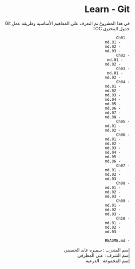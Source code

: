 # <div dir=rtl> Learn - Git </div>
<div dir=rtl>
في هذا المشروع تم التعرف على المفاهيم الأساسية وطريقة عمل Git 

<div dir=rtl> جدول المحتوى TOC </div>

    - Ch01 
        - 01.md 
        - 02.md
        - 03.md
    - Ch02 
       - 01.md 
        - 02.md
    - Ch03
       - 01.md 
        - 02.md
    - Ch04
        - 01.md 
        - 02.md
        - 03.md 
        - 04.md
        - 05.md 
        - 06.md
        - 07.md 
        - 08.md
    - Ch05 
        - 01.md 
        - 02.md
    - Ch06
        - 01.md 
        - 02.md
        - 03.md 
        - 04.md
        - 05.md 
        - 06.md
    - Ch07 
        - 01.md 
        - 02.md
        - 03.md
    - Ch08
        - 01.md 
        - 02.md
        - 03.md
    - Ch09
        - 01.md 
        - 02.md
        - 03.md
    - Ch10
        - 01.md 
        - 02.md
        - 03.md
       
    - README.md 
 <div dir=rtl> إسم المتدرب : سميره عابد الحصيني </div>
 <div dir=rtl> إسم الشرف : علي المطرفي </div>
 <div dir=rtl> إسم المجموعة : الدرعية </div>
